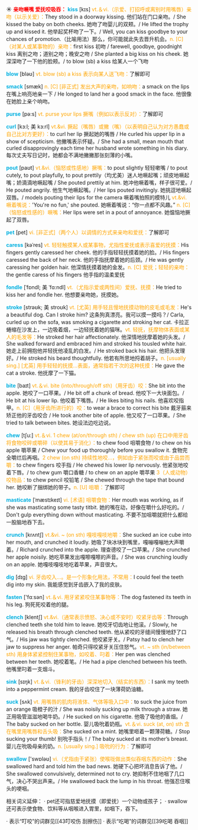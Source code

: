☀ <font color="red">**亲吻噘嘴 爱抚咬吸吞：**</font>
<font color="sky blue">**kiss**</font> [kɪs] 
<font color="orange">vt.＆vi.（示爱、打招呼或离别时用嘴唇）亲吻（以示关爱）：</font>They stood in a doorway kissing. 他们站在门口亲吻。/ She kissed the baby on both cheeks. 她吻了吻婴儿的双颊。/ He lifted the trophy up and kissed it. 他举起奖杯吻了一下。/ Well, you can kiss goodbye to your chances of promotion.（比喻用法）那么，你可能就此失去晋升机会。<font color="orange">n. [C]（对某人或某事物的）亲吻：</font>first kiss 初吻 / farewell, goodbye, goodnight kiss 离别之吻；道别之吻；晚安之吻 / She planted a big kiss on his cheek. 她深深吻了一下他的脸颊。/ to blow (sb) a kiss 给某人一个飞吻

<font color="sky blue">**blow**</font> [bləʊ] 
<font color="orange">vt. blow (sb) a kiss 表示向某人送飞吻：</font>了解即可

<font color="sky blue">**smack**</font> [smæk]
<font color="orange">n. [C] [非正式] 发出大声的亲吻，如响吻：</font>a smack on the lips 在嘴上响亮地亲一下 / He longed to land her a good smack in the face. 他很像在她脸上亲个响吻。

<font color="sky blue">**purse**</font> [pə:s] 
<font color="orange">vt. purse your lips 撅嘴（例如以表示反对）：</font>了解即可
           
<font color="sky blue">**curl**</font> [kɜ:l; 美 kɜ:rl]
<font color="orange">vt.&vi. 撅起（嘴唇）或撇（嘴）（以表明自己认为对方愚蠢或自己比对方更好）：</font>to curl her lip 撅起她的嘴唇 / He curled his upper lip in a show of scepticism. 他撇嘴表示怀疑。/ She had a small, mean mouth that curled disapprovingly each time her husband wrote something in his diary. 每次丈夫写日记时，她都会不满地撇撇那张刻薄的小嘴。
     
<font color="sky blue">**pout**</font> [paʊt]
<font color="orange">vt.&vi.（恼怒或性感地）撅嘴：</font>to pout slightly 轻轻嗽嘴 / to pout cutely, to pout playfully, to pout prettily（均尤美）迷人地噘起嘴；顽皮地噘起嘴；娇滴滴地噘起嘴 / She pouted prettily at him. 她冲他噘着嘴，样子很可爱。/ He pouted angrily. 他生气地噘起嘴。/ Her lips pouted invitingly. 她挑逗地噘起双唇。/ models pouting their lips for the camera 噘着嘴拍照的模特儿 <font color="orange">vt.&vi. 噘着嘴说：</font>'You're no fun,' she pouted. 她噘着嘴说：“你一点都不风趣。” <font color="orange">n. [C]（恼怒或性感的）噘嘴：</font>Her lips were set in a pout of annoyance. 她愠恼地撅起了双唇。

<font color="sky blue">**pet**</font> [pet] 
<font color="orange">vi. [非正式]（两个人）以调情的方式来亲吻和爱抚：</font>了解即可
           
<font color="sky blue">**caress**</font> [kəˈres]
<font color="orange">vt. 轻轻触摸某人或某事物，尤指性爱抚或表示喜爱的抚摸：</font>His fingers gently caressed her cheek. 他的手指轻轻抚摸着她的脸。/ His fingers caressed the back of her neck. 他的手指抚摩着她的后颈。/ He was gently caressing her golden hair. 他深情抚摸着她的金发。<font color="orange">n. [C] 爱抚；轻轻的亲吻：</font>the gentle caress of his fingers 他手指的温柔爱抚
           
<font color="sky blue">**fondle**</font> [ˈfɒndl; 美 ˈfɑ:ndl]
<font color="orange">vt.（尤指示爱或两性间）爱抚、抚摸：</font>He tried to kiss her and fondle her. 他想要亲吻她，抚摸她。
           
<font color="sky blue">**stroke**</font> [strəʊk; 美 stroʊk]
<font color="orange">vt. [尤英] 用手轻且慢地抚摸动物的皮毛或毛发：</font>He's a beautiful dog. Can I stroke him? 这条狗真漂亮。我可以摸一摸吗？/ Carla, curled up on the sofa, was smoking a cigarette and stroking her cat. 卡拉正蜷缩在沙发上，一边吸着烟，一边轻抚着她的猫咪。<font color="orange">vt. 轻抚，抚摩物体表面或某人的毛发等：</font>He stroked her hair affectionately. 他深情地抚摩着她的头发。/ She walked forward and embraced him and stroked his tousled white hair. 她走上前拥抱他并轻抚他凌乱的白发。/ He stroked back his hair. 他把头发理好。/ He stroked his beard thoughtfully. 他若有所思地捋着胡子。<font color="orange">n. [usually sing.] [尤英] 用手轻轻的抚摸…表面，通常指若干次的这种抚摸：</font>He gave the cat a stroke. 他抚摩了一下猫。
 
<font color="sky blue">**bite**</font> [baɪt] 
<font color="orange">vt.＆vi. bite (into/through/off sth)（用牙齿）咬：</font>She bit into the apple. 她咬了一口苹果。/ He bit off a chunk of bread. 他咬下一大块面包。/ He bit at his lower lip. 他咬着下嘴唇。/ He likes biting his nails. 他喜欢咬指甲。<font color="orange">n. [C]（用牙齿所进行的）咬：</font>to wear a brace to correct his bite 戴牙箍来矫正他的牙齿咬合 / He took another bite of apple. 他又咬了一口苹果。/ She tried to talk between bites. 她设法边吃边说。

<font color="sky blue">**chew**</font> [tʃu:] 
<font color="orange">vt.＆vi. 1 chew (at/on/through sth) / chew sth (up) 在口中用牙齿将食物咬碎或嚼碎（以使其易于消化）：</font>to chew food 咀嚼食物 / to chew on his apple 嚼苹果 / Chew your food up thoroughly before you swallow it. 食物完全嚼烂后再咽。<font color="orange">2 chew (on sth) 持续性地咬…，例如由于紧张而咬或由于品尝而嚼：</font>to chew fingers 咬手指 / He chewed his lower lip nervously. 他紧张地咬着下唇。/ to chew gum 嚼口香糖 / to chew on an apple 嚼苹果 <font color="orange">3（人或动物）咬物品：</font>to chew pencil 咬铅笔 / She chewed through the tape that bound her. 她咬断了捆绑她的带子。<font color="orange">n. [U] 咀嚼：</font>了解即可
           
<font color="sky blue">**masticate**</font> [ˈmæstɪkeɪt]
<font color="orange">vi. [术语] 咀嚼食物：</font>Her mouth was working, as if she was masticating some tasty titbit. 她的嘴在动，好像在嚼什么好吃的。/ Don't gulp everything down without masticating. 不要不加咀嚼就把什么都给一股脑地吞下去。
           
<font color="sky blue">**crunch**</font> [krʌntʃ]
<font color="orange">vt.&vi. ~ (on sth) 嘎吱嘎吱地嚼：</font>She sucked an ice cube into her mouth, and crunched it loudly. 她吸了块冰块到嘴里，嘎嘣嘎嘣地大声嚼着。/ Richard crunched into the apple. 理查德咬了一口苹果。/ She crunched her apple noisily. 她吃苹果发出嘎嚓嘎嚓的声音。/ She was crunching loudly on an apple. 她嘎吱嘎吱地吃着苹果，声音很大。

<font color="sky blue">**dig**</font> [dɪɡ] 
<font color="orange">vi. 牙齿咬入…。是一个形象化用法，不常用：</font>I could feel the teeth dig into my skin. 我能感觉到牙齿嵌入了我的皮肤。

<font color="sky blue">**fasten**</font> ['fɑːsən] 
<font color="orange">vt.＆vi. 用牙紧紧咬住某事物等：</font>The dog fastened its teeth in his leg. 狗死死咬着他的腿。
           
<font color="sky blue">**clench**</font> [klentʃ]
<font color="orange">vt.&vi.（通常表示愤怒、决心或不安时）咬紧牙齿等：</font>Through clenched teeth she told him to leave. 她咬牙切齿地让他滚。/ Slowly, he released his breath through clenched teeth. 他从紧咬的牙缝间慢慢地舒了口气。/ His jaw was tightly clenched. 他咬紧牙关。/ Patsy had to clench her jaw to suppress her anger. 帕奇只得咬紧牙关压住怒气。<font color="orange">vt. ~ sth (in/between sth) 用身体紧紧控制住某事物，如咬着、叼着：</font>Her pen was clenched between her teeth. 她咬着笔。/ He had a pipe clenched between his teeth. 他嘴里叼着一支烟斗。

<font color="sky blue">**sink**</font> [sɪŋk] 
<font color="orange">vt.＆vi.（锋利的牙齿）深深地切入（结实的东西）：</font>I sank my teeth into a peppermint cream. 我的牙齿咬住了一块薄荷奶油糖。

<font color="sky blue">**suck**</font> [sʌk] 
<font color="orange">vt. 用嘴唇的肌肉将液体、气体等吸入口中：</font>to suck the juice from an orange 吸橙子的汁 / She was noisily sucking up milk through a straw. 她正用吸管滋滋地喝牛奶。/ He sucked on his cigarette. 他吸了吸他的香烟。/ The baby sucked on her bottle. 婴儿吸吮着奶瓶。<font color="orange">vt.＆vi. suck (at, on) sth 含在嘴里用嘴唇和舌头吸：</font>She sucked on a mint. 她嘴里咂着一颗薄荷糖。/ Stop sucking your thumb! 别吮手指头！/ The baby sucked at its mother’s breast. 婴儿在吮吸母亲的奶。<font color="orange">n. [usually sing.] 吸吮的行为：</font>了解即可

<font color="sky blue">**swallow**</font> ['swɒləʊ] 
<font color="orange">vi.（尤指由于紧张）使喉咙做出类似吞咽东西的动作：</font>She swallowed hard and told him the bad news. 她硬下心把坏消息告诉了他。/ She swallowed convulsively, determined not to cry. 她抑制不住地咽了几口气，决心不哭出声来。/ He swallowed back the lump in his throat. 他强忍住喉头的哽咽。

相关词义延伸：
· pet还可指慈爱地抚摸（即爱抚）一个动物或孩子；
· swallow还可表示使食物、饮料等从咽喉进入胃里，如咽下，吞下。

· 表示“叮咬”的词群见[[43叮咬伤 刮擦伤]]
· 表示“吃喝”的词群见[[39吃喝 吞咽]]
